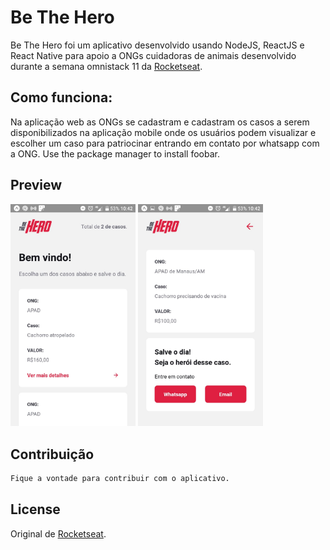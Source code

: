 # Be The Hero
Be The Hero foi um aplicativo desenvolvido usando NodeJS, ReactJS e React Native para apoio a ONGs cuidadoras de animais desenvolvido durante a semana omnistack 11 da [Rocketseat](https://Rocketseat.com.br).

## Como funciona:

Na aplicação web as ONGs se cadastram e cadastram os casos a serem disponibilizados na aplicação mobile onde os usuários podem visualizar e escolher um caso para patriocinar entrando em contato por whatsapp com a ONG.
Use the package manager to install foobar.

## Preview

<img src="https://github.com/bruiglesias/Be-The-Hero/blob/master/images/preview01.jpeg" width="200"/>
<img src="https://github.com/bruiglesias/Be-The-Hero/blob/master/images/preview02.jpeg" width="200"/>


## Contribuição
```bash
Fique a vontade para contribuir com o aplicativo.
```

## License
Original de [Rocketseat](https://Rocketseat.com.br). 
